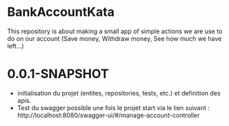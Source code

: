 # BankAccountKata
This repository is about making a small app of simple actions we are use to do on our account (Save money, Withdraw money, See how much we have left...) 

# 0.0.1-SNAPSHOT
- initialisation du projet (entites, repositories, tests, etc.)  et definition des apis. 
- Test du swagger possible une fois le projet start via le lien suivant : http://localhost:8080/swagger-ui/#/manage-account-controller
